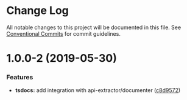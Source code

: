 # Change Log

All notable changes to this project will be documented in this file.
See [Conventional Commits](https://conventionalcommits.org) for commit guidelines.

# 1.0.0-2 (2019-05-30)


### Features

* **tsdocs:** add integration with api-extractor/documenter ([c8d9572](https://github.com/strongloop/loopback-next/commit/c8d9572))
